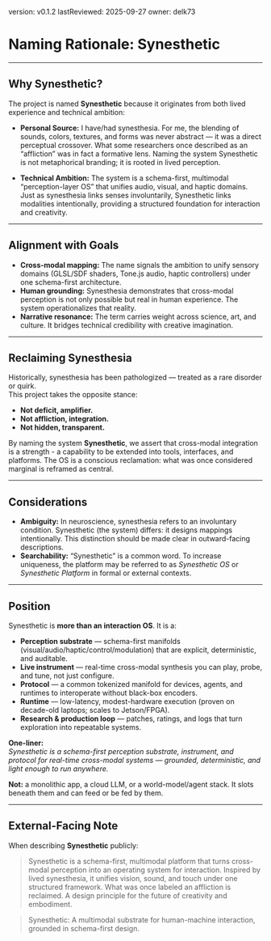 version: v0.1.2
lastReviewed: 2025-09-27
owner: delk73

# Naming Rationale: Synesthetic

---

## Why Synesthetic?

The project is named **Synesthetic** because it originates from both lived experience and technical ambition:

- **Personal Source:** I have/had synesthesia. For me, the blending of sounds, colors, textures, and forms was never abstract — it was a direct perceptual crossover. What some researchers once described as an “affliction” was in fact a formative lens. Naming the system Synesthetic is not metaphorical branding; it is rooted in lived perception.  

- **Technical Ambition:** The system is a schema-first, multimodal “perception-layer OS” that unifies audio, visual, and haptic domains. Just as synesthesia links senses involuntarily, Synesthetic links modalities intentionally, providing a structured foundation for interaction and creativity.

---

## Alignment with Goals

- **Cross-modal mapping:** The name signals the ambition to unify sensory domains (GLSL/SDF shaders, Tone.js audio, haptic controllers) under one schema-first architecture.  
- **Human grounding:** Synesthesia demonstrates that cross-modal perception is not only possible but real in human experience. The system operationalizes that reality.  
- **Narrative resonance:** The term carries weight across science, art, and culture. It bridges technical credibility with creative imagination.

---

## Reclaiming Synesthesia

Historically, synesthesia has been pathologized — treated as a rare disorder or quirk.  
This project takes the opposite stance:

- **Not deficit, amplifier.**  
- **Not affliction, integration.**  
- **Not hidden, transparent.**

By naming the system **Synesthetic**, we assert that cross-modal integration is a strength - a capability to be extended into tools, interfaces, and platforms. The OS is a conscious reclamation: what was once considered marginal is reframed as central.

---

## Considerations

- **Ambiguity:** In neuroscience, synesthesia refers to an involuntary condition. Synesthetic (the system) differs: it designs mappings intentionally. This distinction should be made clear in outward-facing descriptions.  
- **Searchability:** “Synesthetic” is a common word. To increase uniqueness, the platform may be referred to as *Synesthetic OS* or *Synesthetic Platform* in formal or external contexts.

---

## Position

Synesthetic is **more than an interaction OS**. It is a:

- **Perception substrate** — schema-first manifolds (visual/audio/haptic/control/modulation) that are explicit, deterministic, and auditable.
- **Live instrument** — real-time cross-modal synthesis you can play, probe, and tune, not just configure.
- **Protocol** — a common tokenized manifold for devices, agents, and runtimes to interoperate without black-box encoders.
- **Runtime** — low-latency, modest-hardware execution (proven on decade-old laptops; scales to Jetson/FPGA).
- **Research & production loop** — patches, ratings, and logs that turn exploration into repeatable systems.

**One-liner:**  
*Synesthetic is a schema-first perception substrate, instrument, and protocol for real-time cross-modal systems — grounded, deterministic, and light enough to run anywhere.*

**Not:** a monolithic app, a cloud LLM, or a world-model/agent stack. It slots beneath them and can feed or be fed by them.

---

## External-Facing Note

When describing **Synesthetic** publicly:

> Synesthetic is a schema-first, multimodal platform that turns cross-modal perception into an operating system for interaction.
> Inspired by lived synesthesia, it unifies vision, sound, and touch under one structured framework.
> What was once labeled an affliction is reclaimed. A design principle for the future of creativity and embodiment.

> Synesthetic: A multimodal substrate for human-machine interaction, grounded in schema-first design.